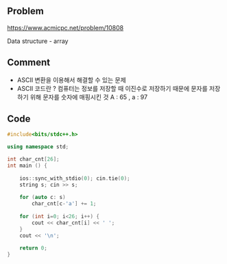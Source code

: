 ## Problem

<https://www.acmicpc.net/problem/10808>

Data structure - array

## Comment

* ASCII 변환을 이용해서 해결할 수 있는 문제
* ASCII 코드란 ?
    컴퓨터는 정보를 저장할 때 이진수로 저장하기 때문에 문자를 저장하기 위해 문자를 숫자에 매핑시킨 것
    A : 65 , a : 97

## Code
```c++
#include<bits/stdc++.h>

using namespace std;

int char_cnt[26];
int main () {
    
    ios::sync_with_stdio(0); cin.tie(0);
    string s; cin >> s;
    
    for (auto c: s) 
        char_cnt[c-'a'] += 1;
    
    for (int i=0; i<26; i++) {
        cout << char_cnt[i] << ' ';
    }
    cout << '\n';
    
    return 0;
}
```
